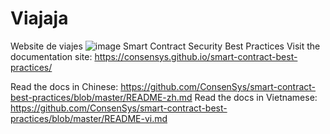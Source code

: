 # Viajaja
 Website de viajes
![image](https://user-images.githubusercontent.com/115421396/195795346-aaecb605-0f37-4afb-918f-f22143f53337.png)
Smart Contract Security Best Practices
Visit the documentation site: https://consensys.github.io/smart-contract-best-practices/

Read the docs in Chinese: https://github.com/ConsenSys/smart-contract-best-practices/blob/master/README-zh.md Read the docs in Vietnamese: https://github.com/ConsenSys/smart-contract-best-practices/blob/master/README-vi.md
